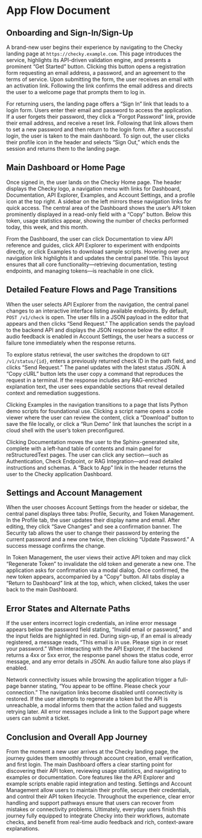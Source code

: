 # App Flow Document

## Onboarding and Sign-In/Sign-Up
A brand-new user begins their experience by navigating to the Checky landing page at `https://checky.example.com`. This page introduces the service, highlights its API-driven validation engine, and presents a prominent “Get Started” button. Clicking this button opens a registration form requesting an email address, a password, and an agreement to the terms of service. Upon submitting the form, the user receives an email with an activation link. Following the link confirms the email address and directs the user to a welcome page that prompts them to log in.

For returning users, the landing page offers a “Sign In” link that leads to a login form. Users enter their email and password to access the application. If a user forgets their password, they click a “Forgot Password” link, provide their email address, and receive a reset link. Following that link allows them to set a new password and then return to the login form. After a successful login, the user is taken to the main dashboard. To sign out, the user clicks their profile icon in the header and selects “Sign Out,” which ends the session and returns them to the landing page.

## Main Dashboard or Home Page
Once signed in, the user lands on the Checky Home page. The header displays the Checky logo, a navigation menu with links for Dashboard, Documentation, API Explorer, Examples, and Account Settings, and a profile icon at the top right. A sidebar on the left mirrors these navigation links for quick access. The central area of the Dashboard shows the user’s API token prominently displayed in a read-only field with a “Copy” button. Below this token, usage statistics appear, showing the number of checks performed today, this week, and this month.

From the Dashboard, the user can click Documentation to view API reference and guides, click API Explorer to experiment with endpoints directly, or click Examples to download sample scripts. Hovering over any navigation link highlights it and updates the central panel title. This layout ensures that all core functionality—retrieving documentation, testing endpoints, and managing tokens—is reachable in one click.

## Detailed Feature Flows and Page Transitions
When the user selects API Explorer from the navigation, the central panel changes to an interactive interface listing available endpoints. By default, `POST /v1/check` is open. The user fills in a JSON payload in the editor that appears and then clicks “Send Request.” The application sends the payload to the backend API and displays the JSON response below the editor. If audio feedback is enabled in Account Settings, the user hears a success or failure tone immediately when the response returns.

To explore status retrieval, the user switches the dropdown to `GET /v1/status/{id}`, enters a previously returned check ID in the path field, and clicks “Send Request.” The panel updates with the latest status JSON. A “Copy cURL” button lets the user copy a command that reproduces the request in a terminal. If the response includes any RAG-enriched explanation text, the user sees expandable sections that reveal detailed context and remediation suggestions.

Clicking Examples in the navigation transitions to a page that lists Python demo scripts for foundational use. Clicking a script name opens a code viewer where the user can review the content, click a “Download” button to save the file locally, or click a “Run Demo” link that launches the script in a cloud shell with the user’s token preconfigured.

Clicking Documentation moves the user to the Sphinx-generated site, complete with a left-hand table of contents and main panel for reStructuredText pages. The user can click any section—such as Authentication, Check Endpoint, or RAG Integration—and read detailed instructions and schemas. A “Back to App” link in the header returns the user to the Checky application Dashboard.

## Settings and Account Management
When the user chooses Account Settings from the header or sidebar, the central panel displays three tabs: Profile, Security, and Token Management. In the Profile tab, the user updates their display name and email. After editing, they click “Save Changes” and see a confirmation banner. The Security tab allows the user to change their password by entering the current password and a new one twice, then clicking “Update Password.” A success message confirms the change.

In Token Management, the user views their active API token and may click “Regenerate Token” to invalidate the old token and generate a new one. The application asks for confirmation via a modal dialog. Once confirmed, the new token appears, accompanied by a “Copy” button. All tabs display a “Return to Dashboard” link at the top, which, when clicked, takes the user back to the main Dashboard.

## Error States and Alternate Paths
If the user enters incorrect login credentials, an inline error message appears below the password field stating, “Invalid email or password,” and the input fields are highlighted in red. During sign-up, if an email is already registered, a message reads, “This email is in use. Please sign in or reset your password.” When interacting with the API Explorer, if the backend returns a 4xx or 5xx error, the response panel shows the status code, error message, and any error details in JSON. An audio failure tone also plays if enabled.

Network connectivity issues while browsing the application trigger a full-page banner stating, “You appear to be offline. Please check your connection.” The navigation links become disabled until connectivity is restored. If the user attempts to regenerate a token but the API is unreachable, a modal informs them that the action failed and suggests retrying later. All error messages include a link to the Support page where users can submit a ticket.

## Conclusion and Overall App Journey
From the moment a new user arrives at the Checky landing page, the journey guides them smoothly through account creation, email verification, and first login. The main Dashboard offers a clear starting point for discovering their API token, reviewing usage statistics, and navigating to examples or documentation. Core features like the API Explorer and example scripts enable rapid integration and testing. Settings and Account Management allow users to maintain their profile, secure their credentials, and control their API token lifecycle. Throughout the experience, clear error handling and support pathways ensure that users can recover from mistakes or connectivity problems. Ultimately, everyday users finish this journey fully equipped to integrate Checky into their workflows, automate checks, and benefit from real-time audio feedback and rich, context-aware explanations.